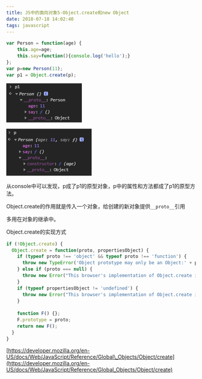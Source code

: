 ```yaml
---
title: JS中的面向对象5-Object.create和new Object
date: 2018-07-18 14:02:40
tags: javascript
---
```

```js
var Person = function(age) {
    this.age=age;
    this.say=function(){console.log('hello');}
};
var p=new Person(11);
var p1 = Object.create(p);
```

![](/images/proto1.png)

![](/images/proto2.png)

从console中可以发现，p成了p1的原型对象，p中的属性和方法都成了p1的原型方法。

Object.create的作用就是传入一个对象，给创建的新对象提供`__proto__`引用

多用在对象的继承中。

Object.create的实现方式

```js
if (!Object.create) {
  Object.create = function(proto, propertiesObject) {
    if (typeof proto !== 'object' && typeof proto !== 'function') {
      throw new TypeError('Object prototype may only be an Object:' + proto);
    } else if (proto === null) {
      throw new Error("This browser's implementation of Object.create is a shim and doesn't support 'null'");
    }
    if (typeof propertiesObject != 'undefined') {
      throw new Error("This browser's implementation of Object.create is a shim and doesn't support a second argument");
    }

    function F() {};
    F.prototype = proto;
    return new F();
  }
}
```

[https://developer.mozilla.org/en-US/docs/Web/JavaScript/Reference/Global\_Objects/Object/create](https://developer.mozilla.org/en-US/docs/Web/JavaScript/Reference/Global_Objects/Object/create)